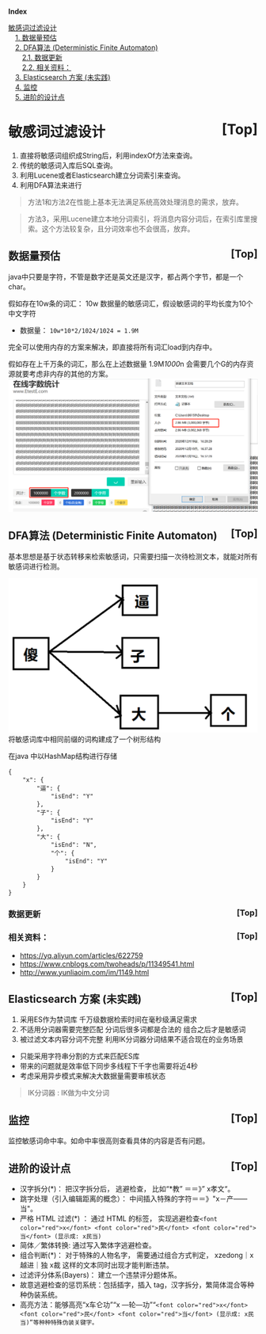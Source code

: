 <a name="index">**Index**</a>

<a href="#0">敏感词过滤设计</a>  
&emsp;<a href="#1">1. 数据量预估</a>  
&emsp;<a href="#2">2. DFA算法 (Deterministic Finite Automaton)</a>  
&emsp;&emsp;<a href="#3">2.1. 数据更新</a>  
&emsp;&emsp;<a href="#4">2.2. 相关资料：</a>  
&emsp;<a href="#5">3. Elasticsearch 方案 (未实践)</a>  
&emsp;<a href="#6">4. 监控</a>  
&emsp;<a href="#7">5. 进阶的设计点</a>  
# <a name="0">敏感词过滤设计</a><a style="float:right;text-decoration:none;" href="#index">[Top]</a>

1. 直接将敏感词组织成String后，利用indexOf方法来查询。
2. 传统的敏感词入库后SQL查询。
3. 利用Lucene或者Elasticsearch建立分词索引来查询。
4. 利用DFA算法来进行

>方法1和方法2在性能上基本无法满足系统高效处理消息的需求，放弃。

>方法3，采用Lucene建立本地分词索引，将消息内容分词后，在索引库里搜索。这个方法较复杂，且分词效率也不会很高，放弃。

## <a name="1">数据量预估</a><a style="float:right;text-decoration:none;" href="#index">[Top]</a>
java中只要是字符，不管是数字还是英文还是汉字，都占两个字节，都是一个char。

假如存在10w条的词汇：
10w 数据量的敏感词汇，假设敏感词的平均长度为10个中文字符
- 数据量： `10w*10*2/1024/1024 = 1.9M `

完全可以使用内存的方案来解决，即直接将所有词汇load到内存中。

假如存在上千万条的词汇，那么在上述数据量 1.9M*1000*n 会需要几个G的内存资源就要考虑非内存的其他的方案。
![avatar](https://github.com/rbmonster/file-storage/blob/main/learning-note/design/character.jpg)


## <a name="2">DFA算法 (Deterministic Finite Automaton)</a><a style="float:right;text-decoration:none;" href="#index">[Top]</a>
基本思想是基于状态转移来检索敏感词，只需要扫描一次待检测文本，就能对所有敏感词进行检测。

![avatar](https://github.com/rbmonster/file-storage/blob/main/learning-note/design/sensitiveStructure.jpg)
将敏感词库中相同前缀的词构建成了一个树形结构

在java 中以HashMap结构进行存储
```
{
    "x": {
        "逼": {
            "isEnd": "Y"
        },
        "子": {
            "isEnd": "Y"
        },
        "大": {
            "isEnd": "N",
            "个": {
                "isEnd": "Y"
            }
        }
    }
}
```

### <a name="3">数据更新</a><a style="float:right;text-decoration:none;" href="#index">[Top]</a>

### <a name="4">相关资料：</a><a style="float:right;text-decoration:none;" href="#index">[Top]</a>
- https://yq.aliyun.com/articles/622759
- https://www.cnblogs.com/twoheads/p/11349541.html
- http://www.yunliaoim.com/im/1149.html

## <a name="5">Elasticsearch 方案 (未实践)</a><a style="float:right;text-decoration:none;" href="#index">[Top]</a>

1. 采用ES作为禁词库 千万级数据检索时间在毫秒级满足需求
2. 不适用分词器需要完整匹配 分词后很多词都是合法的 组合之后才是敏感词
3. 被过滤文本内容分词不完整 利用IK分词器分词结果不适合现在的业务场景
 - 只能采用字符串分割的方式来匹配ES库
 - 带来的问题就是效率低下同步多线程下千字也需要将近4秒
 - 考虑采用异步模式来解决大数据量需要审核状态
 
>IK分词器 : IK做为中文分词


## <a name="6">监控</a><a style="float:right;text-decoration:none;" href="#index">[Top]</a>
监控敏感词命中率。如命中率很高则查看具体的内容是否有问题。




## <a name="7">进阶的设计点</a><a style="float:right;text-decoration:none;" href="#index">[Top]</a>
- 汉字拆分(*)： 把汉字拆分后， 逃避检查， 比如“*教” ＝＝》” x孝文“。 
- 跳字处理（引入编辑距离的概念）： 中间插入特殊的字符＝＝》"x－产——当"。 
- 严格 HTML 过滤(*) ： 通过 HTML 的标签， 实现逃避检查` <font color="red">x</font> <font color="red">民</font> <font color="red">当</font> (显示成: x民当) `
- 简体／繁体转换: 通过写入繁体字逃避检查。 
- 组合判断(*)： 对于特殊的人物名字， 需要通过组合方式判定， xzedong｜x越进｜独 x裁 这样的文本同时出现才能判断违禁。 
- 过滤评分体系(Bayers)： 建立一个违禁评分题体系。 
- 故意逃避检查的惩罚系统：包括插字，插入 tag，汉字拆分，繁简体混合等种种伪装系统。 
- 高亮方法：能够高亮“x车仑功”“x —轮—功”“`<font color="red">x</font> <font color="red">民</font> <font color="red">当</font> (显示成: x民当)”等种种特殊伪装关键字。`